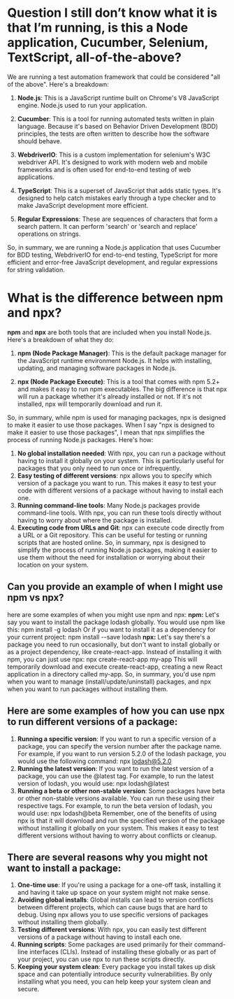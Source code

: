 # **Question I still don’t know what it is that I’m running, is this a Node application, Cucumber, Selenium, TextScript, all-of-the-above?**

We are running a test automation framework that could be considered "all of the above". Here's a breakdown:

1. **Node.js**: This is a JavaScript runtime built on Chrome's V8 JavaScript engine. Node.js used to run your application.

2. **Cucumber**: This is a tool for running automated tests written in plain language. Because it's based on Behavior Driven Development (BDD) principles, the tests are often written to describe how the software should behave.

3. **WebdriverIO**: This is a custom implementation for selenium's W3C webdriver API. It's designed to work with modern web and mobile frameworks and is often used for end-to-end testing of web applications.

4. **TypeScript**: This is a superset of JavaScript that adds static types. It's designed to help catch mistakes early through a type checker and to make JavaScript development more efficient.

5. **Regular Expressions**: These are sequences of characters that form a search pattern. It can perform 'search' or 'search and replace' operations on strings.

So, in summary, we are running a Node.js application that uses Cucumber for BDD testing, WebdriverIO for end-to-end testing, TypeScript for more efficient and error-free JavaScript development, and regular expressions for string validation.


# **What is the difference between npm and npx?**
**npm** and **npx** are both tools that are included when you install Node.js. Here's a breakdown of what they do:

1. **npm (Node Package Manager)**: This is the default package manager for the JavaScript runtime environment Node.js. It helps with installing, updating, and managing software packages in Node.js.

2. **npx (Node Package Execute)**: This is a tool that comes with npm 5.2+ and makes it easy to run npm executables. The big difference is that npx will run a package whether it's already installed or not. If it's not installed, npx will temporarily download and run it.

So, in summary, while npm is used for managing packages, npx is designed to make it easier to use those packages.
When I say "npx is designed to make it easier to use those packages", I mean that npx simplifies the process of running Node.js packages. Here's how:
1. **No global installation needed**: With npx, you can run a package without having to install it globally on your system. This is particularly useful for packages that you only need to run once or infrequently.
2. **Easy testing of different versions**: npx allows you to specify which version of a package you want to run. This makes it easy to test your code with different versions of a package without having to install each one.
3. **Running command-line tools**: Many Node.js packages provide command-line tools. With npx, you can run these tools directly without having to worry about where the package is installed.
4. **Executing code from URLs and Git**: npx can execute code directly from a URL or a Git repository. This can be useful for testing or running scripts that are hosted online.
So, in summary, npx is designed to simplify the process of running Node.js packages, making it easier to use them without the need for installation or worrying about their location on your system.



## **Can you provide an example of when I might use npm vs npx?**

here are some examples of when you might use npm and npx:
**npm:**
Let's say you want to install the package lodash globally. You would use npm like this:
npm install -g lodash
Or if you want to install it as a dependency for your current project:
npm install --save lodash
**npx:**
Let's say there's a package you need to run occasionally, but don't want to install globally or as a project dependency, like create-react-app. Instead of installing it with npm, you can just use npx:
npx create-react-app my-app
This will temporarily download and execute create-react-app, creating a new React application in a directory called my-app.
So, in summary, you'd use npm when you want to manage (install/update/uninstall) packages, and npx when you want to run packages without installing them.

## Here are some examples of how you can use npx to run different versions of a package:
1. **Running a specific version**: If you want to run a specific version of a package, you can specify the version number after the package name. For example, if you want to run version 5.2.0 of the lodash package, you would use the following command:
npx lodash@5.2.0
2. **Running the latest version**: If you want to run the latest version of a package, you can use the @latest tag. For example, to run the latest version of lodash, you would use:
npx lodash@latest
3. **Running a beta or other non-stable version**: Some packages have beta or other non-stable versions available. You can run these using their respective tags. For example, to run the beta version of lodash, you would use:
npx lodash@beta
Remember, one of the benefits of using npx is that it will download and run the specified version of the package without installing it globally on your system. This makes it easy to test different versions without having to worry about conflicts or cleanup.

## There are several reasons why you might not want to install a package:
1. **One-time use**: If you're using a package for a one-off task, installing it and having it take up space on your system might not make sense.
2. **Avoiding global installs**: Global installs can lead to version conflicts between different projects, which can cause bugs that are hard to debug. Using npx allows you to use specific versions of packages without installing them globally.
3. **Testing different versions**: With npx, you can easily test different versions of a package without having to install each one.
4. **Running scripts**: Some packages are used primarily for their command-line interfaces (CLIs). Instead of installing these globally or as part of your project, you can use npx to run these scripts directly.
5. **Keeping your system clean**: Every package you install takes up disk space and can potentially introduce security vulnerabilities. By only installing what you need, you can help keep your system clean and secure.

